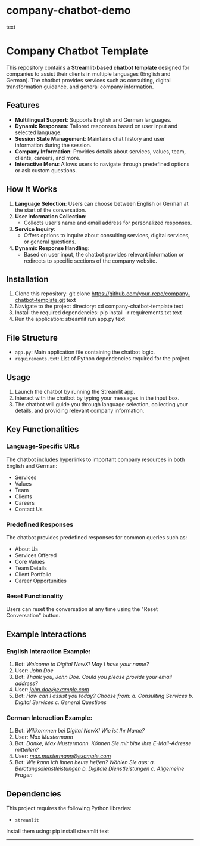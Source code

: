 # company-chatbot-demo
text
# Company Chatbot Template

This repository contains a **Streamlit-based chatbot template** designed for companies to assist their clients in multiple languages (English and German). The chatbot provides services such as consulting, digital transformation guidance, and general company information.

## Features

- **Multilingual Support**: Supports English and German languages.
- **Dynamic Responses**: Tailored responses based on user input and selected language.
- **Session State Management**: Maintains chat history and user information during the session.
- **Company Information**: Provides details about services, values, team, clients, careers, and more.
- **Interactive Menu**: Allows users to navigate through predefined options or ask custom questions.

## How It Works

1. **Language Selection**: Users can choose between English or German at the start of the conversation.
2. **User Information Collection**:
   - Collects user's name and email address for personalized responses.
3. **Service Inquiry**:
   - Offers options to inquire about consulting services, digital services, or general questions.
4. **Dynamic Response Handling**:
   - Based on user input, the chatbot provides relevant information or redirects to specific sections of the company website.

## Installation

1. Clone this repository:
git clone https://github.com/your-repo/company-chatbot-template.git
text
2. Navigate to the project directory:
cd company-chatbot-template
text
3. Install the required dependencies:
pip install -r requirements.txt
text
4. Run the application:
streamlit run app.py
text

## File Structure

- `app.py`: Main application file containing the chatbot logic.
- `requirements.txt`: List of Python dependencies required for the project.

## Usage

1. Launch the chatbot by running the Streamlit app.
2. Interact with the chatbot by typing your messages in the input box.
3. The chatbot will guide you through language selection, collecting your details, and providing relevant company information.

## Key Functionalities

### Language-Specific URLs
The chatbot includes hyperlinks to important company resources in both English and German:
- Services
- Values
- Team
- Clients
- Careers
- Contact Us

### Predefined Responses
The chatbot provides predefined responses for common queries such as:
- About Us
- Services Offered
- Core Values
- Team Details
- Client Portfolio
- Career Opportunities

### Reset Functionality
Users can reset the conversation at any time using the "Reset Conversation" button.

## Example Interactions

### English Interaction Example:
1. Bot: *Welcome to Digital NewX! May I have your name?*
2. User: *John Doe*
3. Bot: *Thank you, John Doe. Could you please provide your email address?*
4. User: *john.doe@example.com*
5. Bot: *How can I assist you today? Choose from: a. Consulting Services b. Digital Services c. General Questions*

### German Interaction Example:
1. Bot: *Willkommen bei Digital NewX! Wie ist Ihr Name?*
2. User: *Max Mustermann*
3. Bot: *Danke, Max Mustermann. Können Sie mir bitte Ihre E-Mail-Adresse mitteilen?*
4. User: *max.mustermann@example.com*
5. Bot: *Wie kann ich Ihnen heute helfen? Wählen Sie aus: a. Beratungsdienstleistungen b. Digitale Dienstleistungen c. Allgemeine Fragen*

## Dependencies

This project requires the following Python libraries:
- `streamlit`

Install them using:
pip install streamlit
text





---
